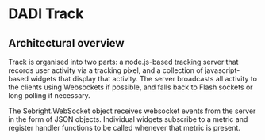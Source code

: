 # DADI Track

## Architectural overview

Track is organised into two parts: a node.js-based tracking server that records user activity via a tracking pixel, and a collection of javascript-based widgets that display that activity.  The server broadcasts all activity to the clients using Websockets if possible, and falls back to Flash sockets or long polling if necessary.

The Sebright.WebSocket object receives websocket events from the server in the form of JSON objects.  Individual widgets subscribe to a metric and register handler functions to be called whenever that metric is present.
